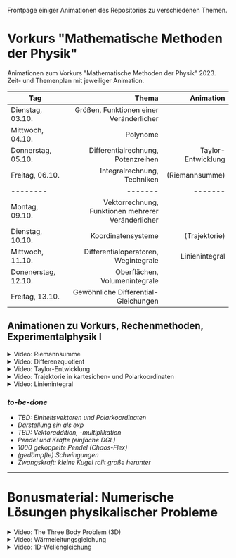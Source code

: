 Frontpage einiger Animationen des Repositories zu verschiedenen Themen.

# Vorkurs "Mathematische Methoden der Physik"

Animationen zum Vorkurs "Mathematische Methoden der Physik" 2023. Zeit- und Themenplan mit jeweiliger Animation. 

| Tag | Thema | Animation |
| -------- | -------: | -------: |
| Dienstag, 03.10. | Größen, Funktionen einer Veränderlicher |
| Mittwoch, 04.10. | Polynome |
| Donnerstag, 05.10. | Differentialrechnung, Potenzreihen | Taylor-Entwicklung
| Freitag, 06.10. | Integralrechnung, Techniken | (Riemannsumme)
| -------- | ------- | ------- |
| Montag, 09.10. | Vektorrechnung, Funktionen mehrerer Veränderlicher |
| Dienstag, 10.10. | Koordinatensysteme | (Trajektorie)
| Mittwoch, 11.10. | Differentialoperatoren, Wegintegrale | Linienintegral |
| Donenerstag, 12.10. | Oberflächen, Volumenintegrale |
| Freitag, 13.10. | Gewöhnliche Differential-Gleichungen |

## Animationen zu Vorkurs, Rechenmethoden, Experimentalphysik I

<details>
  <summary>Video: Riemannsumme </summary>
	<div>
		<video autoplay data-autoplay width="90%" src="index_media/Riemann_HD.mp4" loop="true"></video>
	</div>
</details>

<details>
  <summary>Video: Differenzquotient </summary>
	<div>
		<video autoplay data-autoplay width="90%" src="index_media/DQ_HD.mp4" loop="true"></video>
	</div>
</details>

<details>
  <summary>Video: Taylor-Entwicklung </summary>
	<div>
		<video autoplay data-autoplay width="90%" src="index_media/taylor_HD.mp4" loop="true"></video>
	</div>
</details>

<details>
  <summary>Video: Trajektorie in kartesichen- und Polarkoordinaten</summary>
	<div>
		<video autoplay data-autoplay width="90%" src="index_media/trajectory_HD60.mp4" loop="true"></video>
	</div>
</details>

<details>
  <summary>Video: Linienintegral</summary>
	<div>
		<video autoplay data-autoplay width="90%" src="index_media/line_integration_F3.mp4" loop="true"></video>
	</div>
</details>

### *to-be-done*

- *TBD: Einheitsvektoren und Polarkoordinaten*
- *Darstellung sin als exp*
- *TBD: Vektoraddition, -multiplikation*
- *Pendel und Kräfte (einfache DGL)*
- *1000 gekoppelte Pendel (Chaos-Flex)*
- *(gedämpfte) Schwingungen*
- *Zwangskraft: kleine Kugel rollt große herunter*

---

<!-- # Rechenmethoden der Physik

---

# Experimentalphysik I

--- -->

# Bonusmaterial: Numerische Lösungen physikalischer Probleme

<details>
  <summary>Video: The Three Body Problem (3D)</summary>
	<div>
		<video autoplay data-autoplay width="90%" src="index_media/TBP_main_3D_30s.mp4" loop="true"></video>
	</div>
</details>

<!-- ## Wärmeleitungsgleichung -->

<details>
  <summary>Video: Wärmeleitungsgleichung</summary>
	<div>
		<video autoplay data-autoplay width="90%" src="index_media/heat_equation.mp4" loop="true"></video>
	</div>
</details>


<!-- ## 1D Wellengleichung -->

<details>
  <summary>Video: 1D-Wellengleichung</summary>
	<div>
		<video autoplay data-autoplay width="90%" src="index_media/tsunami3.mp4" loop="true"></video>
	</div>
</details>